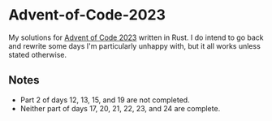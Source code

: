 # Advent-of-Code-2023
My solutions for [Advent of Code 2023](https://adventofcode.com/2023) written in Rust.
I do intend to go back and rewrite some days I'm particularly unhappy with, but it all works unless stated otherwise.

## Notes
+ Part 2 of days 12, 13, 15, and 19 are not completed.
+ Neither part of days 17, 20, 21, 22, 23, and 24 are complete.
